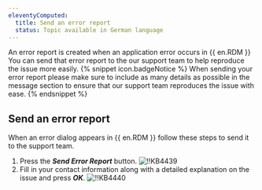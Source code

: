 ```yaml
---
eleventyComputed:
  title: Send an error report
  status: Topic available in German language
---
```

An error report is created when an application error occurs in {{ en.RDM }} You can send that error report to the our support team to help reproduce the issue more easily.
{% snippet icon.badgeNotice %}
When sending your error report please make sure to include as many details as possible in the message section to ensure that our support team reproduces the issue with ease.
{% endsnippet %}

## Send an error report
When an error dialog appears in {{ en.RDM }} follow these steps to send it to the support team.
1. Press the ***Send Error Report*** button.
![!!KB4439](https://cdnweb.devolutions.net/docs/en/kb/KB4439.png)
1. Fill in your contact information along with a detailed explanation on the issue and press ***OK***.
![!!KB4440](https://cdnweb.devolutions.net/docs/en/kb/KB4440.png)
